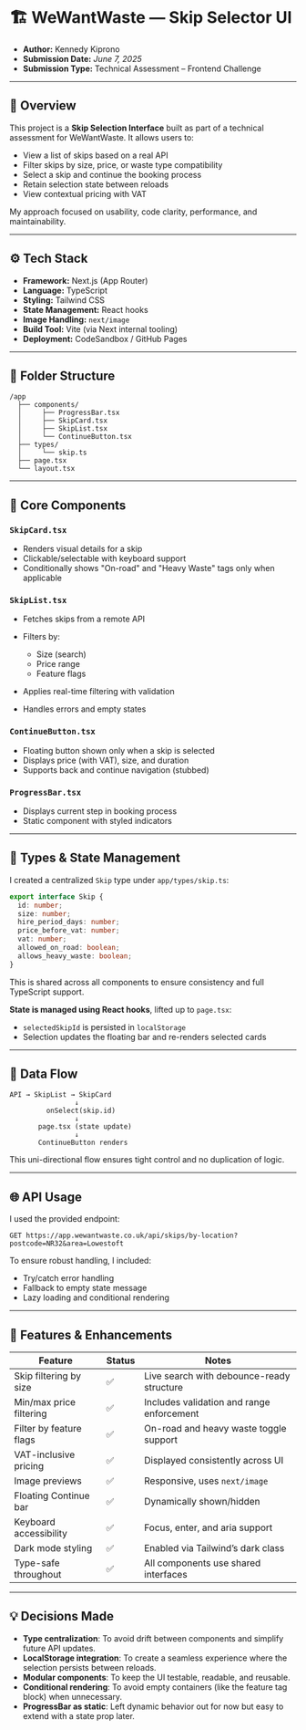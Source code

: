 

# 🏗️ WeWantWaste — Skip Selector UI

* **Author:**  Kennedy Kiprono
* **Submission Date:** *June 7, 2025*
* **Submission Type:** Technical Assessment – Frontend Challenge


---

## 📘 Overview

This project is a **Skip Selection Interface** built as part of a technical assessment for WeWantWaste. It allows users to:

* View a list of skips based on a real API
* Filter skips by size, price, or waste type compatibility
* Select a skip and continue the booking process
* Retain selection state between reloads
* View contextual pricing with VAT

My approach focused on usability, code clarity, performance, and maintainability.

---

## ⚙️ Tech Stack

* **Framework:** Next.js (App Router)
* **Language:** TypeScript
* **Styling:** Tailwind CSS
* **State Management:** React hooks
* **Image Handling:** `next/image`
* **Build Tool:** Vite (via Next internal tooling)
* **Deployment:** CodeSandbox / GitHub Pages

---

## 📁 Folder Structure

```
/app
  ├── components/
  │     ├── ProgressBar.tsx
  │     ├── SkipCard.tsx
  │     ├── SkipList.tsx
  │     └── ContinueButton.tsx
  ├── types/
  │     └── skip.ts
  ├── page.tsx
  └── layout.tsx
```

---

## 🧩 Core Components

### `SkipCard.tsx`

* Renders visual details for a skip
* Clickable/selectable with keyboard support
* Conditionally shows "On-road" and "Heavy Waste" tags only when applicable

### `SkipList.tsx`

* Fetches skips from a remote API
* Filters by:

  * Size (search)
  * Price range
  * Feature flags
* Applies real-time filtering with validation
* Handles errors and empty states

### `ContinueButton.tsx`

* Floating button shown only when a skip is selected
* Displays price (with VAT), size, and duration
* Supports back and continue navigation (stubbed)

### `ProgressBar.tsx`

* Displays current step in booking process
* Static component with styled indicators

---

## 🔐 Types & State Management

I created a centralized `Skip` type under `app/types/skip.ts`:

```ts
export interface Skip {
  id: number;
  size: number;
  hire_period_days: number;
  price_before_vat: number;
  vat: number;
  allowed_on_road: boolean;
  allows_heavy_waste: boolean;
}
```

This is shared across all components to ensure consistency and full TypeScript support.

**State is managed using React hooks**, lifted up to `page.tsx`:

* `selectedSkipId` is persisted in `localStorage`
* Selection updates the floating bar and re-renders selected cards

---

## 🔄 Data Flow

```
API → SkipList → SkipCard
                ↓
         onSelect(skip.id)
                ↓
       page.tsx (state update)
                ↓
       ContinueButton renders
```

This uni-directional flow ensures tight control and no duplication of logic.

---

## 🌐 API Usage

I used the provided endpoint:

```
GET https://app.wewantwaste.co.uk/api/skips/by-location?postcode=NR32&area=Lowestoft
```

To ensure robust handling, I included:

* Try/catch error handling
* Fallback to empty state message
* Lazy loading and conditional rendering

---

## 🧪 Features & Enhancements

| Feature                 | Status | Notes                                     |
| ----------------------- | ------ | ----------------------------------------- |
| Skip filtering by size  | ✅      | Live search with debounce-ready structure |
| Min/max price filtering | ✅      | Includes validation and range enforcement |
| Filter by feature flags | ✅      | On-road and heavy waste toggle support    |
| VAT-inclusive pricing   | ✅      | Displayed consistently across UI          |
| Image previews          | ✅      | Responsive, uses `next/image`             |
| Floating Continue bar   | ✅      | Dynamically shown/hidden                  |
| Keyboard accessibility  | ✅      | Focus, enter, and aria support            |
| Dark mode styling       | ✅      | Enabled via Tailwind’s dark class         |
| Type-safe throughout    | ✅      | All components use shared interfaces      |

---

## 💡 Decisions Made

* **Type centralization**: To avoid drift between components and simplify future API updates.
* **LocalStorage integration**: To create a seamless experience where the selection persists between reloads.
* **Modular components**: To keep the UI testable, readable, and reusable.
* **Conditional rendering**: To avoid empty containers (like the feature tag block) when unnecessary.
* **ProgressBar as static**: Left dynamic behavior out for now but easy to extend with a state prop later.

